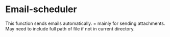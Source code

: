 # Email-scheduler
This function sends emails automatically. = mainly for sending attachments. May need to include full path of file if not in current directory. 
